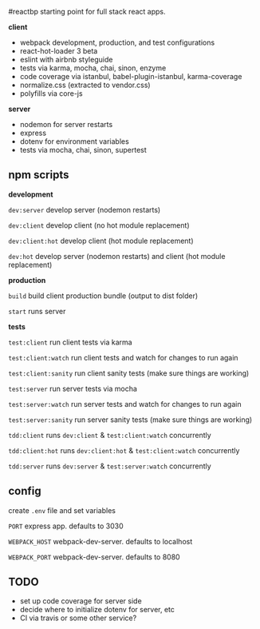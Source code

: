 #reactbp
starting point for full stack react apps.

**client**
- webpack development, production, and test configurations
- react-hot-loader 3 beta
- eslint with airbnb styleguide
- tests via karma, mocha, chai, sinon, enzyme
- code coverage via istanbul, babel-plugin-istanbul, karma-coverage
- normalize.css (extracted to vendor.css)
- polyfills via core-js

**server**
- nodemon for server restarts
- express
- dotenv for environment variables
- tests via mocha, chai, sinon, supertest

## npm scripts
**development**

`dev:server` develop server (nodemon restarts)

`dev:client` develop client (no hot module replacement)

`dev:client:hot` develop client (hot module replacement)

`dev:hot` develop server (nodemon restarts) and client (hot module replacement)

**production**

`build` build client production bundle (output to dist folder)

`start` runs server

**tests**

`test:client` run client tests via karma

`test:client:watch` run client tests and watch for changes to run again

`test:client:sanity` run client sanity tests (make sure things are working)

`test:server` run server tests via mocha

`test:server:watch` run server tests and watch for changes to run again

`test:server:sanity` run server sanity tests (make sure things are working)

`tdd:client` runs `dev:client` & `test:client:watch` concurrently

`tdd:client:hot` runs `dev:client:hot` & `test:client:watch` concurrently

`tdd:server` runs `dev:server` & `test:server:watch` concurrently

## config
create `.env` file and set variables

`PORT` express app. defaults to 3030

`WEBPACK_HOST` webpack-dev-server. defaults to localhost

`WEBPACK_PORT` webpack-dev-server. defaults to 8080

## TODO

- set up code coverage for server side
- decide where to initialize dotenv for server, etc
- CI via travis or some other service?
